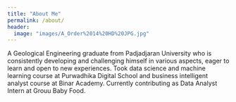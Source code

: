 ```yaml
---
title: "About Me"
permalink: /about/
header:
  image: "images/A_Order%2014%20HD%20JPG.jpg"
---
```


A Geological Engineering graduate from Padjadjaran University who is consistently developing and challenging himself in various aspects, eager to learn and open to new experiences. Took data science and machine learning course at Purwadhika Digital School and business intelligent analyst course at Binar Academy. Currently contributing as Data Analyst Intern at Grouu Baby Food.
